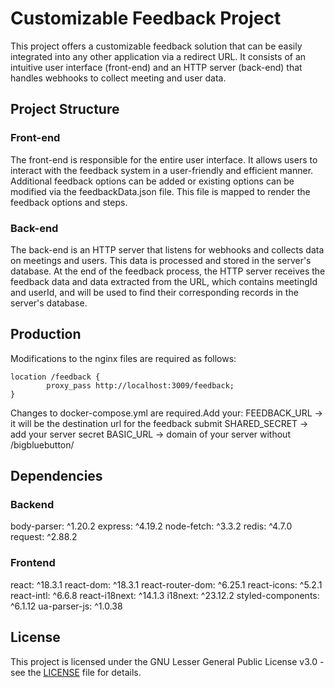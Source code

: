 # Customizable Feedback Project
This project offers a customizable feedback solution that can be easily integrated into any other application via a redirect URL. It consists of an intuitive user interface (front-end) and an HTTP server (back-end) that handles webhooks to collect meeting and user data.

## Project Structure
### Front-end
The front-end is responsible for the entire user interface. It allows users to interact with the feedback system in a user-friendly and efficient manner.
Additional feedback options can be added or existing options can be modified via the feedbackData.json file. This file is mapped to render the feedback options and steps.

### Back-end
The back-end is an HTTP server that listens for webhooks and collects data on meetings and users. This data is processed and stored in the server's database.
At the end of the feedback process, the HTTP server receives the feedback data and data extracted from the URL, which contains meetingId and userId, and will be used to find their corresponding records in the server's database.

## Production
Modifications to the nginx files are required as follows:
```
location /feedback {
        proxy_pass http://localhost:3009/feedback;
}

```
Changes to docker-compose.yml are required.Add your:
FEEDBACK_URL -> it will be the destination url for the feedback submit
SHARED_SECRET -> add your server secret
BASIC_URL -> domain of your server without /bigbluebutton/


## Dependencies
### Backend
body-parser: ^1.20.2
express: ^4.19.2
node-fetch: ^3.3.2
redis: ^4.7.0
request: ^2.88.2
### Frontend
react: ^18.3.1
react-dom: ^18.3.1
react-router-dom: ^6.25.1
react-icons: ^5.2.1
react-intl: ^6.6.8
react-i18next: ^14.1.3
i18next: ^23.12.2
styled-components: ^6.1.12
ua-parser-js: ^1.0.38

## License
This project is licensed under the GNU Lesser General Public License v3.0 - see the [LICENSE](./LICENSE) file for details.